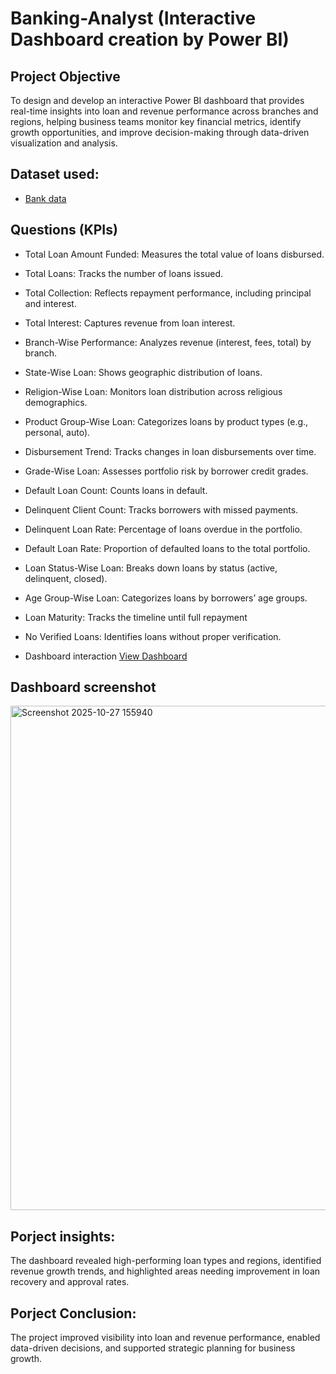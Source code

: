 # Banking-Analyst (Interactive Dashboard creation by Power BI)
## Project Objective
To design and develop an interactive Power BI dashboard that provides real-time insights into loan and revenue performance across branches and regions, helping business teams monitor key financial metrics, identify growth opportunities, and improve decision-making through data-driven visualization and analysis.
## Dataset used:
- <a href = "https://github.com/Yellesh77/Banking-Analyst/blob/830995eea478cd1db6cb61d7d8ab9c4af2ecd53b/Bank%20Data%20Analystics%20Data.xlsx"> Bank data </a>

## Questions (KPIs)
- Total Loan Amount Funded: Measures the total value of loans disbursed.
- Total Loans: Tracks the number of loans issued.
- Total Collection: Reflects repayment performance, including principal and interest.
- Total Interest: Captures revenue from loan interest.
- Branch-Wise Performance: Analyzes revenue (interest, fees, total) by branch.
- State-Wise Loan: Shows geographic distribution of loans.
- Religion-Wise Loan: Monitors loan distribution across religious demographics.
- Product Group-Wise Loan: Categorizes loans by product types (e.g., personal, auto).
- Disbursement Trend: Tracks changes in loan disbursements over time.
- Grade-Wise Loan: Assesses portfolio risk by borrower credit grades.
- Default Loan Count: Counts loans in default.
- Delinquent Client Count: Tracks borrowers with missed payments.
- Delinquent Loan Rate: Percentage of loans overdue in the portfolio.
- Default Loan Rate: Proportion of defaulted loans to the total portfolio.
- Loan Status-Wise Loan: Breaks down loans by status (active, delinquent, closed).
- Age Group-Wise Loan: Categorizes loans by borrowers’ age groups.
- Loan Maturity: Tracks the timeline until full repayment 
- No Verified Loans: Identifies loans without proper verification.

- Dashboard interaction <a href="https://github.com/Yellesh77/Banking-Analyst/blob/main/Screenshot%202025-10-27%20155940.png"> View Dashboard</a>

## Dashboard screenshot
<img width="1311" height="807" alt="Screenshot 2025-10-27 155940" src="https://github.com/user-attachments/assets/6ea4c02f-10ed-4f73-88e0-970c59e1b348" />

## Porject insights:
The dashboard revealed high-performing loan types and regions, identified revenue growth trends, and highlighted areas needing improvement in loan recovery and approval rates.

## Porject Conclusion:
The project improved visibility into loan and revenue performance, enabled data-driven decisions, and supported strategic planning for business growth.
